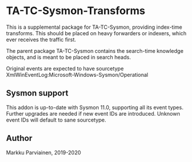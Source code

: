 # TA-TC-Sysmon-Transforms

This is a supplemental package for TA-TC-Sysmon, providing index-time transforms. This should be placed on heavy forwarders or indexers,
which ever receives the traffic first.

The parent package TA-TC-Sysmon contains the search-time knowledge objects, and is meant to be placed in search heads.

Original events are expected to have sourcetype XmlWinEventLog:Microsoft-Windows-Sysmon/Operational


## Sysmon support

This addon is up-to-date with Sysmon 11.0, supporting all its event types. Further upgrades are needed if new event IDs are introduced.
Unknown event IDs will default to sane sourcetype.


## Author

Markku Parviainen, 2019-2020
